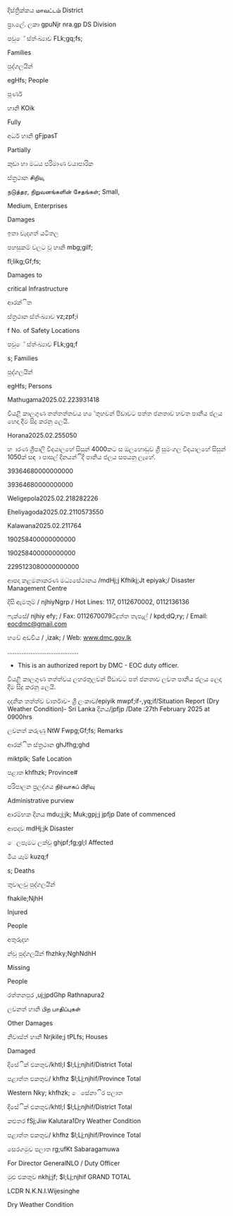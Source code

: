 දිස්ත්‍රික්කය மாவட்டம் District

ප්‍රා.ලේ. ලකා gpuNjr nra.gp DS Division

පවුේ ස්ත්‍ංඛ්‍යාව FLk;gq;fs;

Families

පුද්ගලයින්

egHfs; People

පූර්ණ

හානි KOik

Fully

අර්ධ හානි gFjpasT

Partially

කුඩා හා මධය පරිමාණ වයාපාරික

ස්ත්‍රථාන சிறிய,

நடுத்தர, நிறுவனங்களின் சேதங்கள்; Small,

Medium, Enterprises

Damages

ඉතා වැදගත් යටිතල

පහසුකම් වලට වූ හානි mbg;gilf;

fl;likg;Gf;fs;

Damages to

critical Infrastructure

ආරක්ිත

ස්ත්‍රථාන ස්ත්‍ංඛ්‍යාව vz;zpf;i

f No. of Safety Locations

පවුේ ස්ත්‍ංඛ්‍යාව FLk;gq;f

s; Families

පුද්ගලයින්

egHfs; Persons

Mathugama2025.02.223931418

වියළි කාලගුණ තත්තත්තවය හ ේතුහවන් පීඩාවට පත්ත ජනතාව හවත පානීය ජලය හෙදා දීම සිදු කරනු ලෙයි.

Horana2025.02.255050

හ ාරණ ශ්‍රීපාලි විදයාලහේ සිසුන් 4000කට ස ඔලහොඩුව ශ්‍රී සුමංගල විදයාලහේ සිසුන් 1050ක් සඳ ා පාසල් දිනයන්ිදි පානිය ජලය සපයනු ලැහේ.

39364680000000000

39364680000000000

Weligepola2025.02.218282226

Eheliyagoda2025.02.2110573550

Kalawana2025.02.211764

190258400000000000

190258400000000000

2295123080000000000

ආපදා කළමනාකරණ මධ්‍යසේථානය /mdHj;j Kfhikj;Jt epiyak;/ Disaster Management Centre

දිසි ඇමතුම් / njhiyNgrp / Hot Lines: 117, 0112670002, 0112136136

ෆැක්සේ/ njhiy efy; / Fax: 0112670079විදුත්ත තැපැල් / kpd;dQ;ry; / Email: eocdmc@gmail.com

හවේ අඩවිය / ,izak; / Web: www.dmc.gov.lk

….....................................

* This is an authorized report by DMC - EOC duty officer.

වියළි කාලගුණ තත්ත්වය ලහරතුලවන් පීඩාවට පත් ජනතාව ලවත පානීය ජලය ලෙදා දීම සිදු කරනු ලෙයි.

දදනික තත්ත්ව වාර්තාව- ශ්‍රී ලංකාව/epiyik mwpf;if-,yq;if/Situation Report (Dry Weather Condition)- Sri Lanka දිනය/jpfjp /Date :27th February 2025 at 0900hrs

ලවනත් කරුණු NtW Fwpg;Gf;fs; Remarks

ආරක්ිත ස්ත්‍රථාන ghJfhg;ghd

miktplk; Safe Location

පළාත khfhzk; Province#

පරිපාලන ප්‍රලද්ශය நிர்வாகப் பிரிவு

Administrative purview

ආරම්භක දිනය mdu;j;jk; Muk;gpj;j jpfjp Date of commenced

ආපදාව mdHj;jk Disaster

ෙලපෑමට ලක්වු ghjpf;fg;gl;l Affected

මිය යෑම් kuzq;f

s; Deaths

තුවාලවු පුද්ගලයින්

fhakile;NjhH

Injured

People

අතුරුදහ

න්වූ පුද්ගලයින් fhzhky;NghNdhH

Missing

People

රත්තනපුර ,uj;jpdGhp Rathnapura2

ලවනත් හානි பிற பாதிப்புகள்

Other Damages

නිවාස්ත්‍ හානි Nrjkile;j tPLfs; Houses

Damaged

දිසේික් එකතුව/khtl;l $l;Lj;njhif/District Total

පළාත්ත ඵකතුව/ khfhz $l;Lj;njhif/Province Total

Western Nky; khfhzk; ෙසේනාිර පලාත

දිසේික් එකතුව/khtl;l $l;Lj;njhif/District Total

කළුතර fSj;Jiw Kalutara1Dry Weather Condition

පළාත්ත ඵකතුව/ khfhz $l;Lj;njhif/Province Total

සෙරගමුව පලාත rg;ufKt Sabaragamuwa

For Director GeneralNLO / Duty Officer

මුළු එකතුව nkhj;jf; $l;Lj;njhif GRAND TOTAL

LCDR N.K.N.I.Wijesinghe

Dry Weather Condition